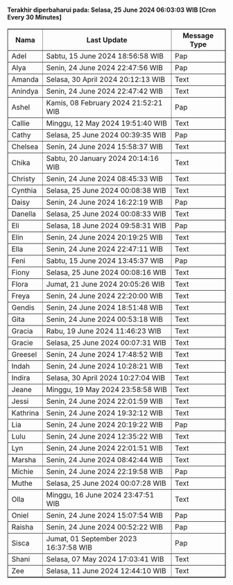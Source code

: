#### Terakhir diperbaharui pada: Selasa, 25 June 2024 06:03:03 WIB [Cron Every 30 Minutes]

<table border='1'><tr><th>Nama</th><th>Last Update</th><th>Message Type</th></tr><tr><td>Adel</td><td>Sabtu, 15 June 2024 18:56:58 WIB</td><td>Pap</td></tr><tr><td>Alya</td><td>Senin, 24 June 2024 22:47:56 WIB</td><td>Pap</td></tr><tr><td>Amanda</td><td>Selasa, 30 April 2024 20:12:13 WIB</td><td>Text</td></tr><tr><td>Anindya</td><td>Senin, 24 June 2024 22:47:42 WIB</td><td>Text</td></tr><tr><td>Ashel</td><td>Kamis, 08 February 2024 21:52:21 WIB</td><td>Pap</td></tr><tr><td>Callie</td><td>Minggu, 12 May 2024 19:51:40 WIB</td><td>Text</td></tr><tr><td>Cathy</td><td>Selasa, 25 June 2024 00:39:35 WIB</td><td>Pap</td></tr><tr><td>Chelsea</td><td>Senin, 24 June 2024 15:58:37 WIB</td><td>Text</td></tr><tr><td>Chika</td><td>Sabtu, 20 January 2024 20:14:16 WIB</td><td>Text</td></tr><tr><td>Christy</td><td>Senin, 24 June 2024 08:45:33 WIB</td><td>Text</td></tr><tr><td>Cynthia</td><td>Selasa, 25 June 2024 00:08:38 WIB</td><td>Text</td></tr><tr><td>Daisy</td><td>Senin, 24 June 2024 16:22:19 WIB</td><td>Pap</td></tr><tr><td>Danella</td><td>Selasa, 25 June 2024 00:08:33 WIB</td><td>Text</td></tr><tr><td>Eli</td><td>Selasa, 18 June 2024 09:58:31 WIB</td><td>Pap</td></tr><tr><td>Elin</td><td>Senin, 24 June 2024 20:19:25 WIB</td><td>Text</td></tr><tr><td>Ella</td><td>Senin, 24 June 2024 22:47:11 WIB</td><td>Text</td></tr><tr><td>Feni</td><td>Sabtu, 15 June 2024 13:45:37 WIB</td><td>Pap</td></tr><tr><td>Fiony</td><td>Selasa, 25 June 2024 00:08:16 WIB</td><td>Text</td></tr><tr><td>Flora</td><td>Jumat, 21 June 2024 20:05:26 WIB</td><td>Text</td></tr><tr><td>Freya</td><td>Senin, 24 June 2024 22:20:00 WIB</td><td>Text</td></tr><tr><td>Gendis</td><td>Senin, 24 June 2024 18:51:48 WIB</td><td>Text</td></tr><tr><td>Gita</td><td>Senin, 24 June 2024 00:53:18 WIB</td><td>Text</td></tr><tr><td>Gracia</td><td>Rabu, 19 June 2024 11:46:23 WIB</td><td>Text</td></tr><tr><td>Gracie</td><td>Selasa, 25 June 2024 00:07:31 WIB</td><td>Text</td></tr><tr><td>Greesel</td><td>Senin, 24 June 2024 17:48:52 WIB</td><td>Text</td></tr><tr><td>Indah</td><td>Senin, 24 June 2024 10:28:21 WIB</td><td>Text</td></tr><tr><td>Indira</td><td>Selasa, 30 April 2024 10:27:04 WIB</td><td>Text</td></tr><tr><td>Jeane</td><td>Minggu, 19 May 2024 23:58:58 WIB</td><td>Text</td></tr><tr><td>Jessi</td><td>Senin, 24 June 2024 22:01:59 WIB</td><td>Text</td></tr><tr><td>Kathrina</td><td>Senin, 24 June 2024 19:32:12 WIB</td><td>Text</td></tr><tr><td>Lia</td><td>Senin, 24 June 2024 20:19:22 WIB</td><td>Pap</td></tr><tr><td>Lulu</td><td>Senin, 24 June 2024 12:35:22 WIB</td><td>Text</td></tr><tr><td>Lyn</td><td>Senin, 24 June 2024 22:01:51 WIB</td><td>Text</td></tr><tr><td>Marsha</td><td>Senin, 24 June 2024 08:42:44 WIB</td><td>Text</td></tr><tr><td>Michie</td><td>Senin, 24 June 2024 22:19:58 WIB</td><td>Pap</td></tr><tr><td>Muthe</td><td>Selasa, 25 June 2024 00:07:28 WIB</td><td>Text</td></tr><tr><td>Olla</td><td>Minggu, 16 June 2024 23:47:51 WIB</td><td>Text</td></tr><tr><td>Oniel</td><td>Senin, 24 June 2024 15:07:54 WIB</td><td>Pap</td></tr><tr><td>Raisha</td><td>Senin, 24 June 2024 00:52:22 WIB</td><td>Pap</td></tr><tr><td>Sisca</td><td>Jumat, 01 September 2023 16:37:58 WIB</td><td>Pap</td></tr><tr><td>Shani</td><td>Selasa, 07 May 2024 17:03:41 WIB</td><td>Text</td></tr><tr><td>Zee</td><td>Selasa, 11 June 2024 12:44:10 WIB</td><td>Text</td></tr></table>